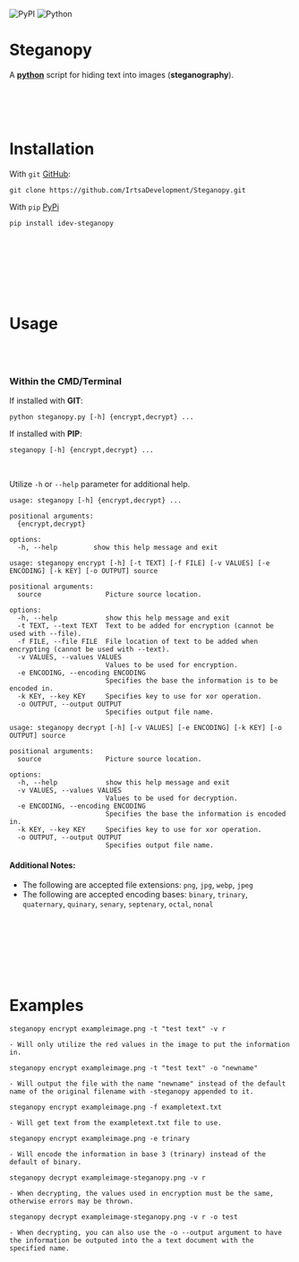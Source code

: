 ![PyPI](https://img.shields.io/pypi/v/idev-steganopy) ![Python](https://img.shields.io/pypi/pyversions/idev-steganopy)
# **Steganopy**
A [**python**](https://www.python.org) script for hiding text into images (**steganography**).
<br />
<br />
<br />
<br />
​<br />
# Installation
With `git` [GitHub](https://github.com):
```
git clone https://github.com/IrtsaDevelopment/Steganopy.git
```
With `pip` [PyPi](https://pypi.org/project/idev-steganopy/)
```
pip install idev-steganopy
```
<br />
<br />
<br />
<br />
<br />
<br />

# Usage
<br />
<br />

### Within the CMD/Terminal
If installed with **GIT**:
```
python steganopy.py [-h] {encrypt,decrypt} ...
```
If installed with **PIP**:
```
steganopy [-h] {encrypt,decrypt} ...
```
<br />

Utilize `-h` or `--help` parameter for additional help.
```
usage: steganopy [-h] {encrypt,decrypt} ...

positional arguments:
  {encrypt,decrypt}

options:
  -h, --help         show this help message and exit
```
```
usage: steganopy encrypt [-h] [-t TEXT] [-f FILE] [-v VALUES] [-e ENCODING] [-k KEY] [-o OUTPUT] source

positional arguments:
  source                Picture source location.

options:
  -h, --help            show this help message and exit
  -t TEXT, --text TEXT  Text to be added for encryption (cannot be used with --file).
  -f FILE, --file FILE  File location of text to be added when encrypting (cannot be used with --text).
  -v VALUES, --values VALUES
                        Values to be used for encryption.
  -e ENCODING, --encoding ENCODING
                        Specifies the base the information is to be encoded in.
  -k KEY, --key KEY     Specifies key to use for xor operation.
  -o OUTPUT, --output OUTPUT
                        Specifies output file name.
```
```
usage: steganopy decrypt [-h] [-v VALUES] [-e ENCODING] [-k KEY] [-o OUTPUT] source

positional arguments:
  source                Picture source location.

options:
  -h, --help            show this help message and exit
  -v VALUES, --values VALUES
                        Values to be used for decryption.
  -e ENCODING, --encoding ENCODING
                        Specifies the base the information is encoded in.
  -k KEY, --key KEY     Specifies key to use for xor operation.
  -o OUTPUT, --output OUTPUT
                        Specifies output file name.
```
#### Additional Notes: 
- The following are accepted file extensions: `png`, `jpg`, `webp`, `jpeg`
- The following are accepted encoding bases: `binary`, `trinary`, `quaternary`, `quinary`, `senary`, `septenary`, `octal`, `nonal`
<br />
<br />
<br />
<br />
<br />
<br />

# Examples
```
steganopy encrypt exampleimage.png -t "test text" -v r

- Will only utilize the red values in the image to put the information in.
```
```
steganopy encrypt exampleimage.png -t "test text" -o "newname"

- Will output the file with the name "newname" instead of the default name of the original filename with -steganopy appended to it.
```
```
steganopy encrypt exampleimage.png -f exampletext.txt

- Will get text from the exampletext.txt file to use.
```
```
steganopy encrypt exampleimage.png -e trinary

- Will encode the information in base 3 (trinary) instead of the default of binary.
```
```
steganopy decrypt exampleimage-steganopy.png -v r

- When decrypting, the values used in encryption must be the same, otherwise errors may be thrown.
```
```
steganopy decrypt exampleimage-steganopy.png -v r -o test

- When decrypting, you can also use the -o --output argument to have the information be outputed into the a text document with the specified name.
```
